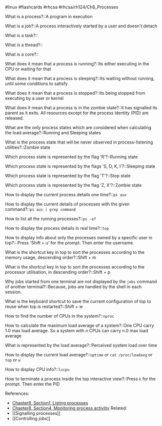 #linux #flashcards #rhcsa #rhcsa/rh124/Ch8_Processes 

What is a process?::A program in execution

What is a job?::A process interactively started by a user and doesn't detach

What is a task?::

What is a thread?::

What is a core?::

What does it mean that a process is running?::Its either executing in the CPU or waiting for that

What does it mean that a process is sleeping?::Its waiting without running, until some conditions to satisfy 

What does it mean that a process is stopped?::Its being stopped from executing by a user or kernel

What does it mean that a process is in the zombie state?::It has signalled its parent as it exits. All resources except for the process identity (PID) are released.

What are the only process states which are considered when calculating the load average?::Running and Sleeping states

What is the process state that will be never observed in process-listening utilities?::Zombie state

Which process state is represented by the flag 'R'?::Running state

Which process state is represented by the flags 'S, D, K, I'?::Sleeping state

Which process state is represented by the flag 'T'?::Stop state

Which process state is represented by the flag 'Z, X'?::Zombie state

How to display the current process details one time?::`ps aux`

How to display the current details of processes with the given command?::`ps aux | grep command`

How to list all the running processes?::`ps -ef`

How to display the process details in real time?::`top`

How to display info about only the processes owned by a specific user in top?:: Press 'Shift + u' for the prompt. Then enter the username.

What is the shortcut key in top to sort the processes according to the memory usage, descending order?::Shift + m

What is the shortcut key in top to sort the processes according to the processor utilisation, in descending order?::Shift + p

Why jobs started from one terminal are not displayed by the `jobs` command of another terminal?::Because, jobs are handled by the shell in each session. 

What is the keyboard shortcut to save the current configuration of top to reuse when top is restarted?::Shift + w

How to find the number of CPUs in the system?::`nproc`

How to calculate the maximum load average of a system?::One CPU carry 1.0 max load average. So a system 
with n CPUs can carry n.0 max load average

What is represented by the load average?::Perceived system load over time

How to display the current load average?::`uptime` or `cat /proc/loadavg` or `top` or `w`

How to display CPU info?::`lscpu`

How to terminate a process inside the top interactive view?::Press `k` for the prompt. Then enter the PID

References:
 - [Chapter8, Section1, Listing processes](rh124-8.0-student-guide.pdf#pageno=262)
 - [Chapter8, Section4, Monitoring process activitiy](rh124-8.0-student-guide.pdf#pageno=290)
Related:
 - [[Signalling processes]]
 - [[Controlling jobs]]